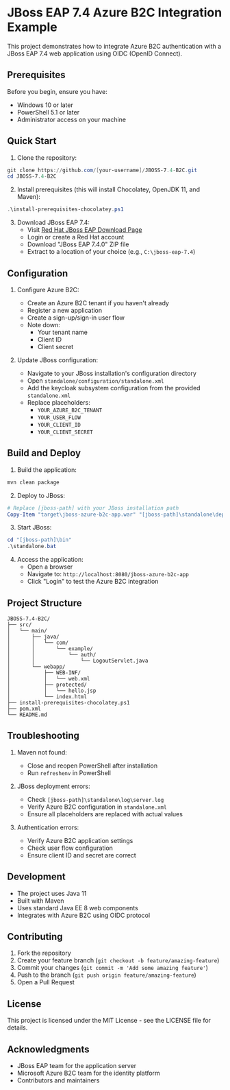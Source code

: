 # JBoss EAP 7.4 Azure B2C Integration Example

This project demonstrates how to integrate Azure B2C authentication with a JBoss EAP 7.4 web application using OIDC (OpenID Connect).

## Prerequisites

Before you begin, ensure you have:

- Windows 10 or later
- PowerShell 5.1 or later
- Administrator access on your machine

## Quick Start

1. Clone the repository:

```powershell
git clone https://github.com/[your-username]/JBOSS-7.4-B2C.git
cd JBOSS-7.4-B2C
```

2. Install prerequisites (this will install Chocolatey, OpenJDK 11, and Maven):

```powershell
.\install-prerequisites-chocolatey.ps1
```

3. Download JBoss EAP 7.4:
   - Visit [Red Hat JBoss EAP Download Page](https://developers.redhat.com/products/eap/download)
   - Login or create a Red Hat account
   - Download "JBoss EAP 7.4.0" ZIP file
   - Extract to a location of your choice (e.g., `C:\jboss-eap-7.4`)

## Configuration

1. Configure Azure B2C:

   - Create an Azure B2C tenant if you haven't already
   - Register a new application
   - Create a sign-up/sign-in user flow
   - Note down:
     - Your tenant name
     - Client ID
     - Client secret
2. Update JBoss configuration:

   - Navigate to your JBoss installation's configuration directory
   - Open `standalone/configuration/standalone.xml`
   - Add the keycloak subsystem configuration from the provided `standalone.xml`
   - Replace placeholders:
     - `YOUR_AZURE_B2C_TENANT`
     - `YOUR_USER_FLOW`
     - `YOUR_CLIENT_ID`
     - `YOUR_CLIENT_SECRET`

## Build and Deploy

1. Build the application:

```powershell
mvn clean package
```

2. Deploy to JBoss:

```powershell
# Replace [jboss-path] with your JBoss installation path
Copy-Item "target\jboss-azure-b2c-app.war" "[jboss-path]\standalone\deployments\"
```

3. Start JBoss:

```powershell
cd "[jboss-path]\bin"
.\standalone.bat
```

4. Access the application:
   - Open a browser
   - Navigate to: `http://localhost:8080/jboss-azure-b2c-app`
   - Click "Login" to test the Azure B2C integration

## Project Structure

```
JBOSS-7.4-B2C/
├── src/
│   └── main/
│       ├── java/
│       │   └── com/
│       │       └── example/
│       │           └── auth/
│       │               └── LogoutServlet.java
│       └── webapp/
│           ├── WEB-INF/
│           │   └── web.xml
│           ├── protected/
│           │   └── hello.jsp
│           └── index.html
├── install-prerequisites-chocolatey.ps1
├── pom.xml
└── README.md
```

## Troubleshooting

1. Maven not found:

   - Close and reopen PowerShell after installation
   - Run `refreshenv` in PowerShell
2. JBoss deployment errors:

   - Check `[jboss-path]\standalone\log\server.log`
   - Verify Azure B2C configuration in `standalone.xml`
   - Ensure all placeholders are replaced with actual values
3. Authentication errors:

   - Verify Azure B2C application settings
   - Check user flow configuration
   - Ensure client ID and secret are correct

## Development

- The project uses Java 11
- Built with Maven
- Uses standard Java EE 8 web components
- Integrates with Azure B2C using OIDC protocol

## Contributing

1. Fork the repository
2. Create your feature branch (`git checkout -b feature/amazing-feature`)
3. Commit your changes (`git commit -m 'Add some amazing feature'`)
4. Push to the branch (`git push origin feature/amazing-feature`)
5. Open a Pull Request

## License

This project is licensed under the MIT License - see the LICENSE file for details.

## Acknowledgments

- JBoss EAP team for the application server
- Microsoft Azure B2C team for the identity platform
- Contributors and maintainers
